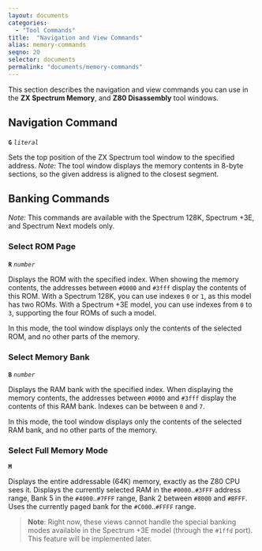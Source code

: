 ```yaml
---
layout: documents
categories: 
  - "Tool Commands"
title:  "Navigation and View Commands"
alias: memory-commands
seqno: 20
selector: documents
permalink: "documents/memory-commands"
---
```


This section describes the navigation and view commands you can use in the __ZX Spectrum Memory__, and __Z80 Disassembly__ tool windows.

## Navigation Command

__`G`__ *`literal`*

Sets the top position of the ZX Spectrum tool window to the specified address. _Note:_ The tool window displays 
the memory contents in 8-byte sections, so the given address is aligned to the closest segment.

## Banking Commands

_Note:_ This commands are available with the Spectrum 128K, Spectrum +3E, and Spectrum Next models only.

### Select ROM Page

__`R`__ *`number`*

Displays the ROM with the specified index. When showing the memory contents, the addresses between `#0000` 
and `#3fff` display the contents of this ROM. With a Spectrum 128K, you can use indexes `0` or `1`, as this model has two ROMs.
With a Spectrum +3E model, you can use indexes from `0` to `3`, supporting the four ROMs of such a model.

In this mode, the tool window displays only the contents of the selected ROM, and no other parts of the memory.

### Select Memory Bank

__`B`__ *`number`*

Displays the RAM bank with the specified index. When displaying the memory contents, the addresses between `#0000` 
and `#3fff` display the contents of this RAM bank. Indexes can be between `0` and `7`.

In this mode, the tool window displays only the contents of the selected RAM bank, and no other parts of the memory.

### Select Full Memory Mode

__`M`__

Displays the entire addressable (64K) memory, exactly as the Z80 CPU sees it. Displays the currently selected RAM
in the `#0000`..`#3FFF` address range, Bank 5 in the `#4000`..`#7FFF` range, Bank 2 between `#8000` and `#BFFF`.
Uses the currently paged bank for the `#C000`..`#FFFF` range.

> __Note__: Right now, these views cannot handle the special banking modes available in the Spectrum +3E model (through the `#1ffd` port).
This feature will be implemented later.